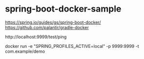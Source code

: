 # spring-boot-docker-sample


https://spring.io/guides/gs/spring-boot-docker/
https://github.com/palantir/gradle-docker

http://localhost:9999/test/ping



docker run -e "SPRING_PROFILES_ACTIVE=local" -p 9999:9999 -t com.example/demo









